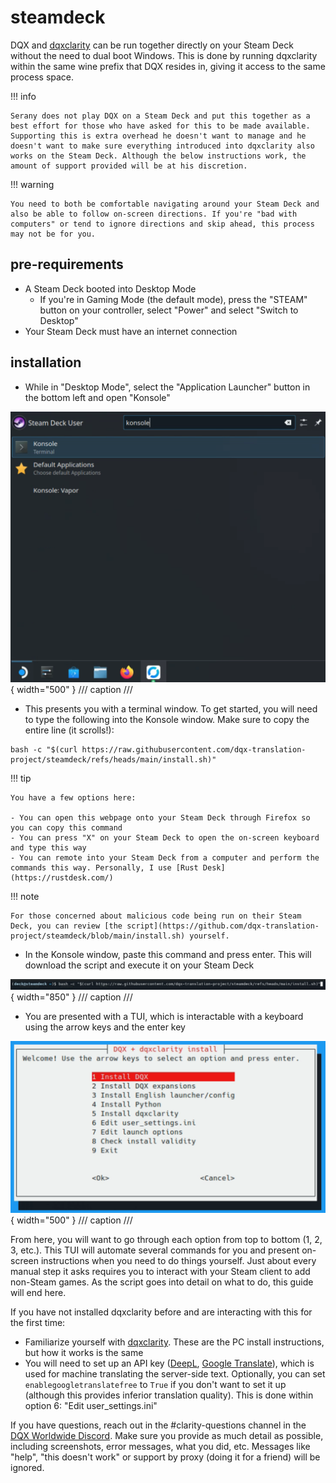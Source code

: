 # steamdeck

DQX and [dqxclarity](dqxclarity.md) can be run together directly on your Steam Deck without the need to dual boot Windows. This is done by running dqxclarity within the same wine prefix that DQX resides in, giving it access to the same process space.

!!! info

    Serany does not play DQX on a Steam Deck and put this together as a best effort for those who have asked for this to be made available. Supporting this is extra overhead he doesn't want to manage and he doesn't want to make sure everything introduced into dqxclarity also works on the Steam Deck. Although the below instructions work, the amount of support provided will be at his discretion.

!!! warning

    You need to both be comfortable navigating around your Steam Deck and also be able to follow on-screen directions. If you're "bad with computers" or tend to ignore directions and skip ahead, this process may not be for you.

## pre-requirements

- A Steam Deck booted into Desktop Mode
    - If you're in Gaming Mode (the default mode), press the "STEAM" button on your controller, select "Power" and select "Switch to Desktop"
- Your Steam Deck must have an internet connection

## installation

- While in "Desktop Mode", select the "Application Launcher" button in the bottom left and open "Konsole"

![application_launcher](asset/steamdeck/application_launcher.png){ width="500" }
/// caption
///

- This presents you with a terminal window. To get started, you will need to type the following into the Konsole window. Make sure to copy the entire line (it scrolls!):

```
bash -c "$(curl https://raw.githubusercontent.com/dqx-translation-project/steamdeck/refs/heads/main/install.sh)"
```

!!! tip

    You have a few options here:

    - You can open this webpage onto your Steam Deck through Firefox so you can copy this command
    - You can press "X" on your Steam Deck to open the on-screen keyboard and type this way
    - You can remote into your Steam Deck from a computer and perform the commands this way. Personally, I use [Rust Desk](https://rustdesk.com/)

!!! note

    For those concerned about malicious code being run on their Steam Deck, you can review [the script](https://github.com/dqx-translation-project/steamdeck/blob/main/install.sh) yourself.

- In the Konsole window, paste this command and press enter. This will download the script and execute it on your Steam Deck

![install_command](./asset/steamdeck/install_command.png){ width="850" }
/// caption
///

- You are presented with a TUI, which is interactable with a keyboard using the arrow keys and the enter key

![main_menu](./asset/steamdeck/main_menu.png){ width="500" }
/// caption
///

From here, you will want to go through each option from top to bottom (1, 2, 3, etc.). This TUI will automate several commands for you and present on-screen instructions when you need to do things yourself. Just about every manual step it asks requires you to interact with your Steam client to add non-Steam games. As the script goes into detail on what to do, this guide will end here.

If you have not installed dqxclarity before and are interacting with this for the first time:

- Familiarize yourself with [dqxclarity](dqxclarity.md). These are the PC install instructions, but how it works is the same
- You will need to set up an API key ([DeepL](./dqxclarity/apis/deepl.md), [Google Translate](./dqxclarity/apis/google_api.md)), which is used for machine translating the server-side text. Optionally, you can set `enablegoogletranslatefree` to `True` if you don't want to set it up (although this provides inferior translation quality). This is done within option 6: "Edit user_settings.ini"

If you have questions, reach out in the #clarity-questions channel in the [DQX Worldwide Discord](https://discord.gg/dragonquestx). Make sure you provide as much detail as possible, including screenshots, error messages, what you did, etc. Messages like "help", "this doesn't work" or support by proxy (doing it for a friend) will be ignored.
